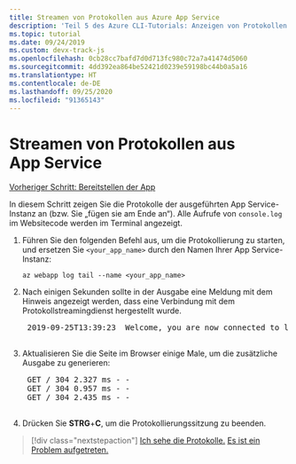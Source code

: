 ```yaml
---
title: Streamen von Protokollen aus Azure App Service
description: 'Teil 5 des Azure CLI-Tutorials: Anzeigen von Protokollen'
ms.topic: tutorial
ms.date: 09/24/2019
ms.custom: devx-track-js
ms.openlocfilehash: 0cb28cc7bafd7d0d713fc980c72a7a41474d5060
ms.sourcegitcommit: 4dd392ea864be52421d0239e59198bc44b0a5a16
ms.translationtype: HT
ms.contentlocale: de-DE
ms.lasthandoff: 09/25/2020
ms.locfileid: "91365143"
---
```

# <a name="stream-logs-from-app-service"></a>Streamen von Protokollen aus App Service

[Vorheriger Schritt: Bereitstellen der App](tutorial-vscode-azure-cli-node-04.md)

In diesem Schritt zeigen Sie die Protokolle der ausgeführten App Service-Instanz an (bzw. Sie „fügen sie am Ende an“). Alle Aufrufe von `console.log` im Websitecode werden im Terminal angezeigt.

1. Führen Sie den folgenden Befehl aus, um die Protokollierung zu starten, und ersetzen Sie `<your_app_name>` durch den Namen Ihrer App Service-Instanz:

    ```azurecli
    az webapp log tail --name <your_app_name>
    ```

1. Nach einigen Sekunden sollte in der Ausgabe eine Meldung mit dem Hinweis angezeigt werden, dass eine Verbindung mit dem Protokollstreamingdienst hergestellt wurde.

    <pre>
    2019-09-25T13:39:23  Welcome, you are now connected to log-streaming service. The default timeout is 2 hours. Change the timeout with the App Setting SCM_LOGSTREAM_TIMEOUT (in seconds).
    </pre>

1. Aktualisieren Sie die Seite im Browser einige Male, um die zusätzliche Ausgabe zu generieren:

    <pre>
    GET / 304 2.327 ms - -
    GET / 304 0.957 ms - -
    GET / 304 2.435 ms - -
    </pre>

1. Drücken Sie **STRG**+**C**, um die Protokollierungssitzung zu beenden.

> [!div class="nextstepaction"]
> [Ich sehe die Protokolle.](tutorial-vscode-azure-cli-node-06.md) [Es ist ein Problem aufgetreten.](https://www.research.net/r/PWZWZ52?tutorial=node-deployment&step=tailing-logs)
